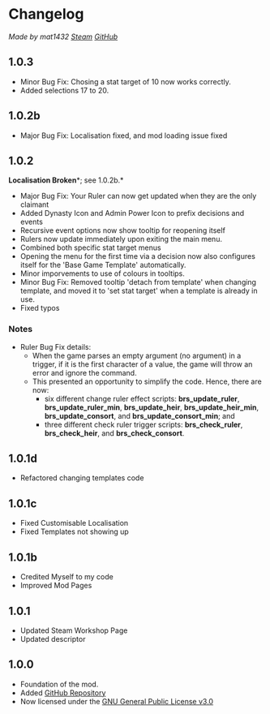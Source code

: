 # Changelog
*Made by mat1432 [Steam](https://steamcommunity.com/id/mat1432/) [GitHub](https://github.com/mat1432/)*

## 1.0.3
* Minor Bug Fix: Chosing a stat target of 10 now works correctly.
* Added selections 17 to 20.

## 1.0.2b
* Major Bug Fix: Localisation fixed, and mod loading issue fixed

## 1.0.2
**Localisation Broken***; see 1.0.2b.*
* Major Bug Fix: Your Ruler can now get updated when they are the only claimant
* Added Dynasty Icon and Admin Power Icon to prefix decisions and events
* Recursive event options now show tooltip for reopening itself
* Rulers now update immediately upon exiting the main menu.
* Combined both specific stat target menus
* Opening the menu for the first time via a decision now also configures itself for the 'Base Game Template' automatically.
* Minor imporvements to use of colours in tooltips.
* Minor Bug Fix: Removed tooltip 'detach from template' when changing template, and moved it to 'set stat target' when a template is already in use.
* Fixed typos
### Notes
* Ruler Bug Fix details:
  * When the game parses an empty argument (no argument) in a trigger, if it is the first character of a value, the game will throw an error and ignore the command.
  * This presented an opportunity to simplify the code. Hence, there are now:
    * six different change ruler effect scripts: **brs_update_ruler**, **brs_update_ruler_min**, **brs_update_heir**, **brs_update_heir_min**, **brs_update_consort**, and **brs_update_consort_min**; and
    * three different check ruler trigger scripts: **brs_check_ruler**, **brs_check_heir**, and **brs_check_consort**.

## 1.0.1d
* Refactored changing templates code

## 1.0.1c
* Fixed Customisable Localisation
* Fixed Templates not showing up

## 1.0.1b
* Credited Myself to my code
* Improved Mod Pages

## 1.0.1
* Updated Steam Workshop Page
* Updated descriptor

## 1.0.0
* Foundation of the mod.
* Added [GitHub Repository](https://github.com/mat1432/Best-Ruler-Stats-Configurable)
* Now licensed under the [GNU General Public License v3.0](https://github.com/mat1432/Best-Ruler-Stats-Configurable/blob/main/LICENSE)